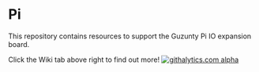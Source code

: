 Pi
==

This repository contains resources to support the Guzunty Pi IO expansion board.

Click the Wiki tab above right to find out more!
[![githalytics.com alpha](https://cruel-carlota.pagodabox.com/81abacd6808dac96bba678d2fe932c6d "githalytics.com")](http://githalytics.com/Guzunty/Pi)
